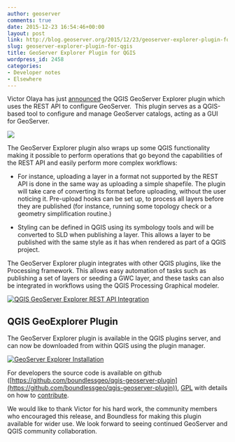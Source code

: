 ```yaml
---
author: geoserver
comments: true
date: 2015-12-23 16:54:46+00:00
layout: post
link: http://blog.geoserver.org/2015/12/23/geoserver-explorer-plugin-for-qgis/
slug: geoserver-explorer-plugin-for-qgis
title: GeoServer Explorer Plugin for QGIS
wordpress_id: 2458
categories:
- Developer notes
- Elsewhere
---
```


Victor Olaya has just [announced](http://boundlessgeo.com/2015/12/announcing-the-new-geoserver-qgis-plugin/) the QGIS GeoServer Explorer plugin which uses the REST API to configure GeoServer.  This plugin serves as a QGIS-based tool to configure and manage GeoServer catalogs, acting as a GUI for GeoServer.

[![](/img/uploads/qgis_plugin_screensnap1.png)](http://blog.geoserver.org/2015/12/23/geoserver-explorer-plugin-for-qgis/qgis_plugin_screensnap/)

The GeoServer Explorer plugin also wraps up some QGIS functionality making it possible to perform operations that go beyond the capabilities of the REST API and easily perform more complex workflows:



	
  * For instance, uploading a layer in a format not supported by the REST API is done in the same way as uploading a simple shapefile. The plugin will take care of converting its format before uploading, without the user noticing it. Pre-upload hooks can be set up, to process all layers before they are published (for instance, running some topology check or a geometry simplification routine.)

	
  * Styling can be defined in QGIS using its symbology tools and will be converted to SLD when publishing a layer. This allows a layer to be published with the same style as it has when rendered as part of a QGIS project.


The GeoServer Explorer plugin integrates with other QGIS plugins, like the Processing framework. This allows easy automation of tasks such as publishing a set of layers or seeding a GWC layer, and these tasks can also be integrated in workflows using the QGIS Processing Graphical modeler.

[![QGIS GeoServer Explorer REST API Integration](/img/uploads/qgis_plugin_diagram1.png)](http://blog.geoserver.org/2015/12/23/geoserver-explorer-plugin-for-qgis/qgis_plugin_diagram/)


## QGIS GeoExplorer Plugin


The GeoServer Explorer plugin is available in the QGIS plugins server, and can now be downloaded from within QGIS using the plugin manager.

[![GeoServer Explorer Installation](/img/uploads/qgis_plugin_install1.png)](http://blog.geoserver.org/2015/12/23/geoserver-explorer-plugin-for-qgis/qgis_plugin_install/)

For developers the source code is available on github ([https://github.com/boundlessgeo/qgis-geoserver-plugin](https://github.com/boundlessgeo/qgis-geoserver-plugin)), [GPL](https://github.com/boundlessgeo/qgis-geoserver-plugin/blob/master/LICENSE.txt) with details on how to [contribute](https://github.com/boundlessgeo/qgis-geoserver-plugin/blob/master/CONTRIBUTING.rst).

We would like to thank Victor for his hard work, the community members who encouraged this release, and Boundless for making this plugin available for wider use. We look forward to seeing continued GeoServer and QGIS community collaboration.
